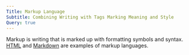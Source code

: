 ```yaml
---
Title: Markup Language
Subtitle: Combining Writing with Tags Marking Meaning and Style
Query: true
---
```


Markup is writing that is marked up with formatting symbols and syntax. [HTML](/lang/html/) and [Markdown](/lang/md/) are examples of markup languages.
